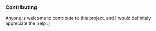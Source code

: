 ### Contributing
Anyone is welcome to contribute to this project, and I would definitely appreciate the help :)
